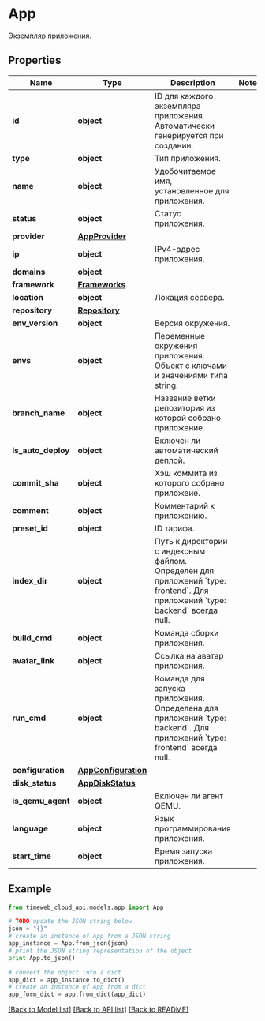 # App

Экземпляр приложения.

## Properties
Name | Type | Description | Notes
------------ | ------------- | ------------- | -------------
**id** | **object** | ID для каждого экземпляра приложения. Автоматически генерируется при создании. | 
**type** | **object** | Тип приложения. | 
**name** | **object** | Удобочитаемое имя, установленное для приложения. | 
**status** | **object** | Статус приложения. | 
**provider** | [**AppProvider**](AppProvider.md) |  | 
**ip** | **object** | IPv4-адрес приложения. | 
**domains** | **object** |  | 
**framework** | [**Frameworks**](Frameworks.md) |  | 
**location** | **object** | Локация сервера. | 
**repository** | [**Repository**](Repository.md) |  | 
**env_version** | **object** | Версия окружения. | 
**envs** | **object** | Переменные окружения приложения. Объект с ключами и значениями типа string. | 
**branch_name** | **object** | Название ветки репозитория из которой собрано приложение. | 
**is_auto_deploy** | **object** | Включен ли автоматический деплой. | 
**commit_sha** | **object** | Хэш коммита из которого собрано приложеие. | 
**comment** | **object** | Комментарий к приложению. | 
**preset_id** | **object** | ID тарифа. | 
**index_dir** | **object** | Путь к директории с индексным файлом. Определен для приложений &#x60;type: frontend&#x60;. Для приложений &#x60;type: backend&#x60; всегда null. | 
**build_cmd** | **object** | Команда сборки приложения. | 
**avatar_link** | **object** | Ссылка на аватар приложения. | 
**run_cmd** | **object** | Команда для запуска приложения. Определена для приложений &#x60;type: backend&#x60;. Для приложений &#x60;type: frontend&#x60; всегда null. | 
**configuration** | [**AppConfiguration**](AppConfiguration.md) |  | 
**disk_status** | [**AppDiskStatus**](AppDiskStatus.md) |  | 
**is_qemu_agent** | **object** | Включен ли агент QEMU. | 
**language** | **object** | Язык программирования приложения. | 
**start_time** | **object** | Время запуска приложения. | 

## Example

```python
from timeweb_cloud_api.models.app import App

# TODO update the JSON string below
json = "{}"
# create an instance of App from a JSON string
app_instance = App.from_json(json)
# print the JSON string representation of the object
print App.to_json()

# convert the object into a dict
app_dict = app_instance.to_dict()
# create an instance of App from a dict
app_form_dict = app.from_dict(app_dict)
```
[[Back to Model list]](../README.md#documentation-for-models) [[Back to API list]](../README.md#documentation-for-api-endpoints) [[Back to README]](../README.md)


